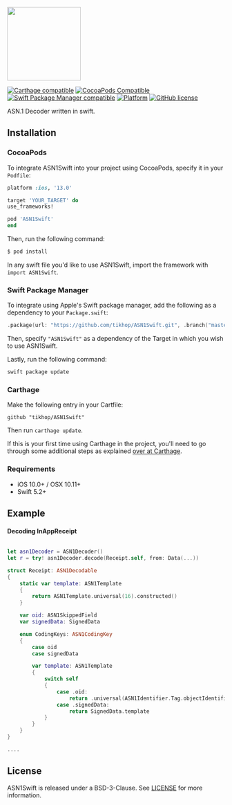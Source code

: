 <p align="left">
<img height="170" src="https://github.com/tikhop/ASN1Swift/blob/master/www/logo.png" />
</p>

[![Carthage compatible](https://img.shields.io/badge/Carthage-compatible-4BC51D.svg?style=flat)](https://github.com/Carthage/Carthage)
[![CocoaPods Compatible](https://img.shields.io/cocoapods/v/ASN1Swift.svg)](https://cocoapods.org/pods/ASN1Swift)
[![Swift Package Manager compatible](https://img.shields.io/badge/Swift%20Package%20Manager-compatible-brightgreen.svg)](https://github.com/apple/swift-package-manager)
[![Platform](https://img.shields.io/cocoapods/p/ASN1Swift.svg?style=flat)]()
[![GitHub license](https://img.shields.io/badge/license-BSD3-blue.svg)](https://raw.githubusercontent.com/tikhop/ASN1Swift/master/LICENSE)

ASN.1 Decoder written in swift. 

Installation
------------

### CocoaPods

To integrate ASN1Swift into your project using CocoaPods, specify it in your `Podfile`:

```ruby
platform :ios, '13.0'

target 'YOUR_TARGET' do
use_frameworks!

pod 'ASN1Swift'
end

```

Then, run the following command:

```bash
$ pod install
```

In any swift file you'd like to use ASN1Swift, import the framework with `import ASN1Swift`.

### Swift Package Manager

To integrate using Apple's Swift package manager, add the following as a dependency to your `Package.swift`:

```swift
.package(url: "https://github.com/tikhop/ASN1Swift.git", .branch("master"))
```

Then, specify `"ASN1Swift"` as a dependency of the Target in which you wish to use ASN1Swift.

Lastly, run the following command:
```swift
swift package update
```

### Carthage

Make the following entry in your Cartfile:

```
github "tikhop/ASN1Swift" 
```

Then run `carthage update`.

If this is your first time using Carthage in the project, you'll need to go through some additional steps as explained [over at Carthage](https://github.com/Carthage/Carthage#adding-frameworks-to-an-application).


### Requirements

- iOS 10.0+ / OSX 10.11+
- Swift 5.2+

Example
-------------

#### Decoding InAppReceipt 

```swift

let asn1Decoder = ASN1Decoder()
let r = try! asn1Decoder.decode(Receipt.self, from: Data(...))

struct Receipt: ASN1Decodable
{
    static var template: ASN1Template
    {
        return ASN1Template.universal(16).constructed()
    }

    var oid: ASN1SkippedField
    var signedData: SignedData

	enum CodingKeys: ASN1CodingKey
	{
        case oid
		case signedData

        var template: ASN1Template
        {
            switch self
            {
                case .oid:
                    return .universal(ASN1Identifier.Tag.objectIdentifier)
				case .signedData:
                    return SignedData.template
            }
        }
    }
}

....
``` 

## License

ASN1Swift is released under a BSD-3-Clause. See [LICENSE](https://github.com/tikhop/ASN1Swift/blob/master/LICENSE) for more information.
